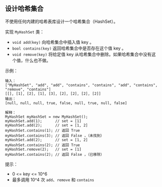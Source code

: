 ## 设计哈希集合

不使用任何内建的哈希表库设计一个哈希集合（HashSet）。

实现 `MyHashSet` 类：

* `void add(key)` 向哈希集合中插入值 key 。
* `bool contains(key)` 返回哈希集合中是否存在这个值 key 。
* `void remove(key)` 将给定值 key 从哈希集合中删除。如果哈希集合中没有这个值，什么也不做。

示例：

```
输入：
["MyHashSet", "add", "add", "contains", "contains", "add", "contains", "remove", "contains"]
[[], [1], [2], [1], [3], [2], [2], [2], [2]]
输出：
[null, null, null, true, false, null, true, null, false]

解释：
MyHashSet myHashSet = new MyHashSet();
myHashSet.add(1);      // set = [1]
myHashSet.add(2);      // set = [1, 2]
myHashSet.contains(1); // 返回 True
myHashSet.contains(3); // 返回 False ，（未找到）
myHashSet.add(2);      // set = [1, 2]
myHashSet.contains(2); // 返回 True
myHashSet.remove(2);   // set = [1]
myHashSet.contains(2); // 返回 False ，（已移除）
```

提示：

* 0 <= key <= 10^6
* 最多调用 10^4 次 `add`、`remove` 和 `contains`